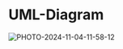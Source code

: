 # UML-Diagram 

![PHOTO-2024-11-04-11-58-12](https://github.com/user-attachments/assets/4bc8ddeb-214f-4398-b7bb-4befff450284)
